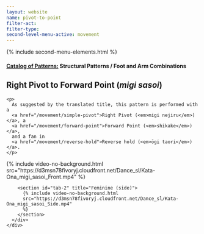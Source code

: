 ```yaml
---
layout: website
name: pivot-to-point
filter-act:
filter-type:
second-level-menu-active: movement
---
```


{% include second-menu-elements.html %}

<main class="page-content">
  <div class="text-container">
    <h4>
      <a href="/movement/">Catalog of Patterns:</a> Structural Patterns / Foot
      and Arm Combinations
    </h4>
    <h2>Right Pivot to Forward Point (<em>migi sasoi</em>)</h2>

    <p>
      As suggested by the translated title, this pattern is performed with a
      <a href="/movement/simple-pivot">Right Pivot (<em>migi nejiru</em>)</a>, a
      <a href="/movement/forward-point">Forward Point (<em>shikake</em>)</a>,
      and a fan in
      <a href="/movement/reverse-hold">Reverse hold (<em>ōgi taori</em>)</a>.
    </p>
  </div>

  <div class="tabs-container">
    <div class="tabs-container__links">
      <div class="wrapper">
        <div id="tabs"></div>
      </div>
    </div>
    <div class="tabs-container__content">
      <div class="wrapper">
        <section id="tab-1" title="Feminine (front)">
          {% include video-no-background.html
          src="https://d3msn78fivoryj.cloudfront.net/Dance_sl/Kata-Ona_migi_sasoi_Front.mp4"
          %}
        </section>

        <section id="tab-2" title="Feminine (side)">
          {% include video-no-background.html
          src="https://d3msn78fivoryj.cloudfront.net/Dance_sl/Kata-Ona_migi_sasoi_Side.mp4"
          %}
        </section>
      </div>
    </div>
  </div>
</main>
